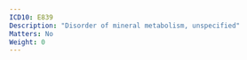 ```yaml
---
ICD10: E839
Description: "Disorder of mineral metabolism, unspecified"
Matters: No
Weight: 0
---
```


